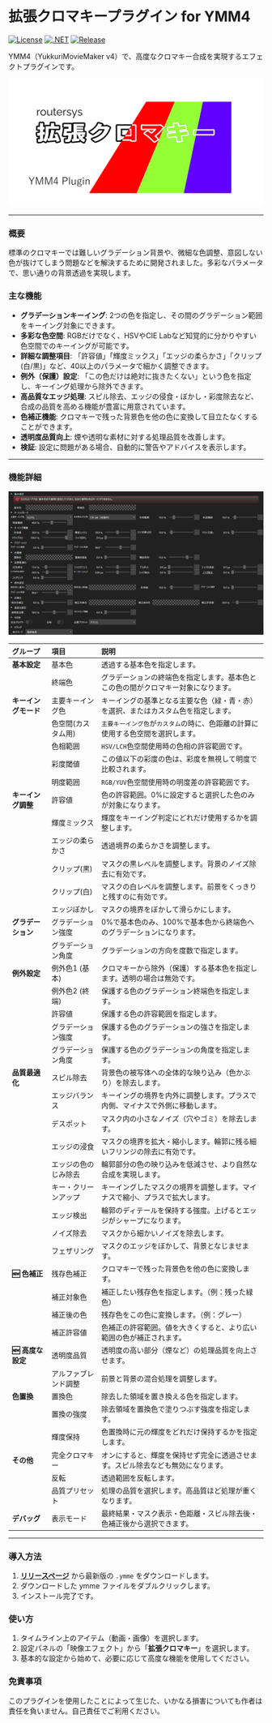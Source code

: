 # 拡張クロマキープラグイン for YMM4
[![License](https://img.shields.io/badge/license-MIT-blue.svg)](LICENSE)
[![.NET](https://img.shields.io/badge/.NET-9.0-purple.svg)](#)
[![Release](https://img.shields.io/github/v/release/routersys/YMM4-ExtendedChromakey.svg)](https://github.com/routersys/YMM4-ExtendedChromakey/releases)

YMM4（YukkuriMovieMaker v4）で、高度なクロマキー合成を実現するエフェクトプラグインです。

![chromakey](https://github.com/routersys/YMM4-ExtendedChromakey/blob/main/chromakey.png)

---

### 概要

標準のクロマキーでは難しいグラデーション背景や、微細な色調整、意図しない色が抜けてしまう問題などを解決するために開発されました。多彩なパラメータで、思い通りの背景透過を実現します。

### 主な機能

- **グラデーションキーイング**: 2つの色を指定し、その間のグラデーション範囲をキーイング対象にできます。
- **多彩な色空間**: RGBだけでなく、HSVやCIE Labなど知覚的に分かりやすい色空間でのキーイングが可能です。
- **詳細な調整項目**: 「許容値」「輝度ミックス」「エッジの柔らかさ」「クリップ(白/黒)」など、40以上のパラメータで細かく調整できます。
- **例外（保護）設定**: 「この色だけは絶対に抜きたくない」という色を指定し、キーイング処理から除外できます。
- **高品質なエッジ処理**: スピル除去、エッジの侵食・ぼかし・彩度除去など、合成の品質を高める機能が豊富に用意されています。
- **色補正機能**: クロマキーで残った背景色を他の色に変換して目立たなくすることができます。
- **透明度品質向上**: 煙や透明な素材に対する処理品質を改善します。
- **検証**: 設定に問題がある場合、自動的に警告やアドバイスを表示します。

---

### 機能詳細
![settings](https://github.com/routersys/YMM4-ExtendedChromakey/blob/main/settings.png)

| グループ | 項目 | 説明 |
|:---|:---|:---|
| **基本設定** | 基本色 | 透過する基本色を指定します。 |
| | 終端色 | グラデーションの終端色を指定します。基本色とこの色の間がクロマキー対象になります。 |
| **キーイングモード** | 主要キーイング色 | キーイングの基準となる主要な色（緑・青・赤）を選択、またはカスタム色を指定します。 |
| | 色空間(カスタム用) | `主要キーイング色`が`カスタム`の時に、色距離の計算に使用する色空間を選択します。 |
| | 色相範囲 | `HSV/LCH`色空間使用時の色相の許容範囲です。 |
| | 彩度閾値 | この値以下の彩度の色は、彩度を無視して明度で比較されます。 |
| | 明度範囲 | `RGB/YUV`色空間使用時の明度差の許容範囲です。 |
| **キーイング調整** | 許容値 | 色の許容範囲。0%に設定すると選択した色のみが対象になります。 |
| | 輝度ミックス | 輝度をキーイング判定にどれだけ使用するかを調整します。 |
| | エッジの柔らかさ | 透過境界の柔らかさを調整します。 |
| | クリップ(黒) | マスクの黒レベルを調整します。背景のノイズ除去に有効です。 |
| | クリップ(白) | マスクの白レベルを調整します。前景をくっきりと残すのに有効です。 |
| | エッジぼかし | マスクの境界をぼかして滑らかにします。 |
| **グラデーション** | グラデーション強度 | 0%で基本色のみ、100%で基本色から終端色へのグラデーションになります。 |
| | グラデーション角度 | グラデーションの方向を度数で指定します。 |
| **例外設定** | 例外色1 (基本) | クロマキーから除外（保護）する基本色を指定します。透明の場合は無効です。 |
| | 例外色2 (終端) | 保護する色のグラデーション終端色を指定します。 |
| | 許容値 | 保護する色の許容範囲を指定します。 |
| | グラデーション強度 | 保護する色のグラデーションの強さを指定します。 |
| | グラデーション角度 | 保護する色のグラデーションの角度を指定します。 |
| **品質最適化** | スピル除去 | 背景色の被写体への全体的な映り込み（色かぶり）を除去します。 |
| | エッジバランス | キーイングの境界を内外に調整します。プラスで内側、マイナスで外側に移動します。 |
| | デスポット | マスク内の小さなノイズ（穴やゴミ）を除去します。 |
| | エッジの浸食 | マスクの境界を拡大・縮小します。輪郭に残る細いフリンジの除去に有効です。 |
| | エッジの色のじみ除去 | 輪郭部分の色の映り込みを低減させ、より自然な合成を実現します。 |
| | キー・クリーンアップ | キーイングしたマスクの境界を調整します。マイナスで縮小、プラスで拡大します。 |
| | エッジ検出 | 輪郭のディテールを保持する強度。上げるとエッジがシャープになります。 |
| | ノイズ除去 | マスクから細かいノイズを除去します。 |
| | フェザリング | マスクのエッジをぼかして、背景となじませます。 |
| **🆕 色補正** | 残存色補正 | クロマキーで残った背景色を他の色に変換します。 |
| | 補正対象色 | 補正したい残存色を指定します。（例：残った緑色） |
| | 補正後の色 | 残存色をこの色に変換します。（例：グレー） |
| | 補正許容値 | 色補正の許容範囲。値を大きくすると、より広い範囲の色が補正されます。 |
| **🆕 高度な設定** | 透明度品質 | 透明度の高い部分（煙など）の処理品質を向上させます。 |
| | アルファブレンド調整 | 前景と背景の混合処理を調整します。 |
| **色置換** | 置換色 | 除去した領域を置き換える色を指定します。 |
| | 置換の強度 | 除去領域を置換色で塗りつぶす強度を指定します。 |
| | 輝度保持 | 色置換時に元の輝度をどれだけ保持するかを指定します。 |
| **その他** | 完全クロマキー | オンにすると、輝度を保持せず完全に透過させます。スピル除去なども無効になります。 |
| | 反転 | 透過範囲を反転します。 |
| | 品質プリセット | 処理の品質を選択します。高品質ほど処理が重くなります。 |
| **デバッグ** | 表示モード | 最終結果・マスク表示・色距離・スピル除去後・色補正後から選択できます。 |

---

### 導入方法

1. **[リリースページ](https://github.com/routersys/YMM4-ExtendedChromakey/releases)** から最新版の `.ymme` をダウンロードします。
2. ダウンロードした ymme ファイルをダブルクリックします。
3. インストール完了です。

### 使い方

1. タイムライン上のアイテム（動画・画像）を選択します。
2. 設定パネルの「映像エフェクト」から「**拡張クロマキー**」を選択します。
3. 基本的な設定から始めて、必要に応じて高度な機能を使用してください。

### 免責事項

このプラグインを使用したことによって生じた、いかなる損害についても作者は責任を負いません。自己責任でご利用ください。
